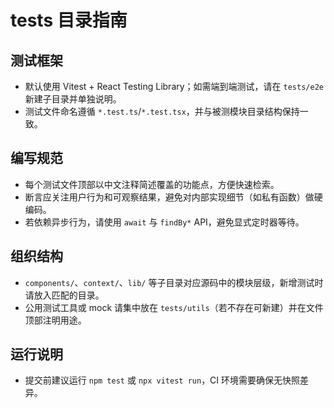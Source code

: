 # tests 目录指南

## 测试框架
- 默认使用 Vitest + React Testing Library；如需端到端测试，请在 `tests/e2e` 新建子目录并单独说明。
- 测试文件命名遵循 `*.test.ts`/`*.test.tsx`，并与被测模块目录结构保持一致。

## 编写规范
- 每个测试文件顶部以中文注释简述覆盖的功能点，方便快速检索。
- 断言应关注用户行为和可观察结果，避免对内部实现细节（如私有函数）做硬编码。
- 若依赖异步行为，请使用 `await` 与 `findBy*` API，避免显式定时器等待。

## 组织结构
- `components/`、`context/`、`lib/` 等子目录对应源码中的模块层级，新增测试时请放入匹配的目录。
- 公用测试工具或 mock 请集中放在 `tests/utils`（若不存在可新建）并在文件顶部注明用途。

## 运行说明
- 提交前建议运行 `npm test` 或 `npx vitest run`，CI 环境需要确保无快照差异。

